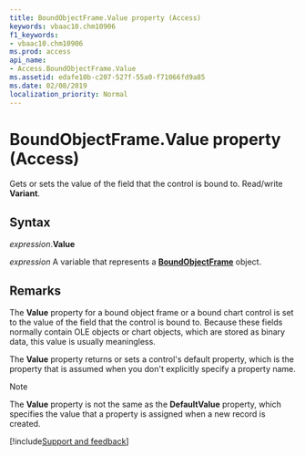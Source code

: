 ```yaml
---
title: BoundObjectFrame.Value property (Access)
keywords: vbaac10.chm10906
f1_keywords:
- vbaac10.chm10906
ms.prod: access
api_name:
- Access.BoundObjectFrame.Value
ms.assetid: edafe10b-c207-527f-55a0-f71066fd9a85
ms.date: 02/08/2019
localization_priority: Normal
---
```



# BoundObjectFrame.Value property (Access)

Gets or sets the value of the field that the control is bound to. Read/write **Variant**.


## Syntax

_expression_.**Value**

_expression_ A variable that represents a **[BoundObjectFrame](Access.BoundObjectFrame.md)** object.


## Remarks

The **Value** property for a bound object frame or a bound chart control is set to the value of the field that the control is bound to. Because these fields normally contain OLE objects or chart objects, which are stored as binary data, this value is usually meaningless.

The **Value** property returns or sets a control's default property, which is the property that is assumed when you don't explicitly specify a property name.

> [!NOTE] 
> The **Value** property is not the same as the **DefaultValue** property, which specifies the value that a property is assigned when a new record is created.




[!include[Support and feedback](~/includes/feedback-boilerplate.md)]